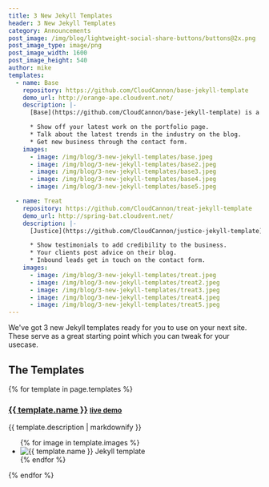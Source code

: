 ```yaml
---
title: 3 New Jekyll Templates
header: 3 New Jekyll Templates
category: Announcements
post_image: /img/blog/lightweight-social-share-buttons/buttons@2x.png
post_image_type: image/png
post_image_width: 1600
post_image_height: 540
author: mike
templates:
  - name: Base
    repository: https://github.com/CloudCannon/base-jekyll-template
    demo_url: http://orange-ape.cloudvent.net/
    description: |-
      [Base](https://github.com/CloudCannon/base-jekyll-template) is a knowledge base template for Jekyll

      * Show off your latest work on the portfolio page.
      * Talk about the latest trends in the industry on the blog.
      * Get new business through the contact form.
    images:
      - image: /img/blog/3-new-jekyll-templates/base.jpeg
      - image: /img/blog/3-new-jekyll-templates/base2.jpeg
      - image: /img/blog/3-new-jekyll-templates/base3.jpeg
      - image: /img/blog/3-new-jekyll-templates/base4.jpeg
      - image: /img/blog/3-new-jekyll-templates/base5.jpeg

  - name: Treat
    repository: https://github.com/CloudCannon/treat-jekyll-template
    demo_url: http://spring-bat.cloudvent.net/
    description: |-
      [Justice](https://github.com/CloudCannon/justice-jekyll-template) is a law firm themed template for Jekyll which can be modified to fit any local business.

      * Show testimonials to add credibility to the business.
      * Your clients post advice on their blog.
      * Inbound leads get in touch on the contact form.
    images:
      - image: /img/blog/3-new-jekyll-templates/treat.jpeg
      - image: /img/blog/3-new-jekyll-templates/treat2.jpeg
      - image: /img/blog/3-new-jekyll-templates/treat3.jpeg
      - image: /img/blog/3-new-jekyll-templates/treat4.jpeg
      - image: /img/blog/3-new-jekyll-templates/treat5.jpeg
---
```


We've got 3 new Jekyll templates ready for you to use on your next site. These serve as a great starting point which you can tweak for your usecase.

## The Templates

{% for template in page.templates %}
<h3>
	<a href="{{ template.repository }}">{{ template.name }}</a>
	<small><a href="{{ template.demo_url }}" target="_blank">live demo <i class="fa fa-external-link" aria-hidden="true"></i></a></small>
</h3>

{{ template.description | markdownify }}

<ul class="photo-gallery">
	{% for image in template.images %}
		<li><img class="screenshot" src="{{ image.image }}" alt="{{ template.name }} Jekyll template"></li>
	{% endfor %}
</ul>
{% endfor %}